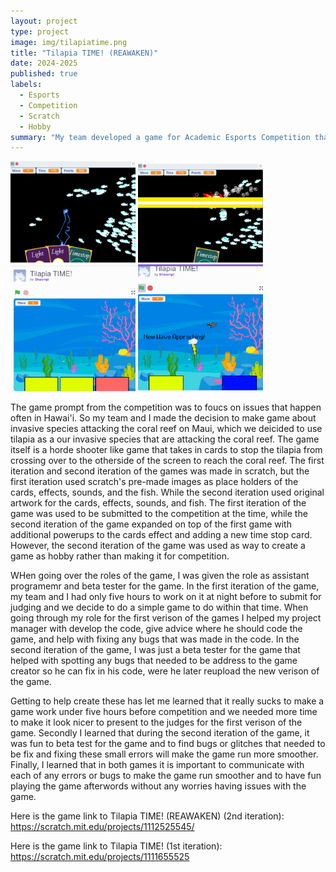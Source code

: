 ```yaml
---
layout: project
type: project
image: img/tilapiatime.png
title: "Tilapia TIME! (REAWAKEN)"
date: 2024-2025
published: true
labels:
  - Esports
  - Competition
  - Scratch
  - Hobby
summary: "My team developed a game for Academic Esports Competition that tackles the prompt about environmental issues in Hawai'i."
---
```


<div class="text-center p-4">
  <img width="200px" src="../img/tilapiatimegame.png">
  <img width="200px" src="../img/tilapiagame.png">
  <img width="200px" src="../img/timegame.png">
  <img width="200px" src="../img/time.png">
</div>

The game prompt from the competition was to foucs on issues that happen often in Hawai'i. So my team and I made the decision to make game about invasive species attacking the coral reef on Maui, which we deicided to use tilapia as a our invasive species that are attacking the coral reef. The game itself is a horde shooter like game that takes in cards to stop the tilapia from crossing over to the otherside of the screen to reach the coral reef. The first iteration and second iteration of the games was made in scratch, but the first iteration used scratch's pre-made images as place holders of the cards, effects, sounds, and the fish. While the second iteration used original artwork for the cards, effects, sounds, and fish. The first iteration of the game was used to be submitted to the competition at the time, while the second iteration of the game expanded on top of the first game with additional powerups to the cards effect and adding a new time stop card. However, the second iteration of the game was used as way to create a game as hobby rather than making it for competition.

WHen going over the roles of the game, I was given the role as assistant programemr and beta tester for the game. In the first iteration of the game, my team and I had only five hours to work on it at night before to submit for judging and we decide to do a simple game to do within that time. When going through my role for the first verison of the games I helped my project manager with develop the code, give advice where he should code the game, and help with fixing any bugs that was made in the code. In the second iteration of the game, I was just a beta tester for the game that helped with spotting any bugs that needed to be address to the game creator so he can fix in his code, were he later reupload the new verison of the game.

Getting to help create these has let me learned that it really sucks to make a game work under five hours before competition and we needed more time to make it look nicer to present to the judges for the first verison of the game. Secondly I learned that during the second iteration of the game, it was fun to beta test for the game and to find bugs or glitches that needed to be fix and fixing these small errors will make the game run more smoother. Finally, I learned that in both games it is important to communicate with each of any errors or bugs to make the game run smoother and to have fun playing the game afterwords without any worries having issues with the game.


Here is the game link to Tilapia TIME! (REAWAKEN)   (2nd iteration): <https://scratch.mit.edu/projects/1112525545/>

Here is the game link to Tilapia TIME!   (1st iteration): <https://scratch.mit.edu/projects/1111655525>
